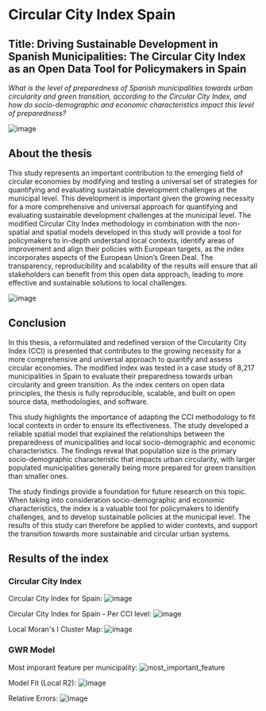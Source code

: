 # Circular City Index Spain
## Title: Driving Sustainable Development in Spanish Municipalities: The Circular City Index as an Open Data Tool for Policymakers in Spain

_What is the level of preparedness of Spanish municipalities towards urban circularity and green transition, according to the Circular City Index, and how do socio-demographic and economic characteristics impact this level of preparedness?_

![image](https://user-images.githubusercontent.com/94464752/229825139-412bd355-4bd7-414b-992d-7a1c4c33eb80.png)


## About the thesis

This study represents an important contribution to the emerging field of circular economies by modifying and testing a universal set of strategies for quantifying and evaluating sustainable development challenges at the municipal level. This development is important given the growing necessity for a more comprehensive and universal approach for quantifying and evaluating sustainable development challenges at the municipal level. The modified Circular City Index methodology in combination with the non-spatial and spatial models developed in this study will provide a tool for policymakers to in-depth understand local contexts, identify areas of improvement and align their policies with European targets, as the index incorporates aspects of the European Union’s Green Deal. The transparency, reproducibility and scalability of the results will ensure that all stakeholders can benefit from this open data approach, leading to more effective and sustainable solutions to local challenges. 

![image](https://user-images.githubusercontent.com/94464752/222642905-174f695b-26ca-4a77-b1ea-ebc7d6bbda57.png)

## Conclusion

In this thesis, a reformulated and redefined version of the Circularity City Index (CCI) is presented that contributes to the growing necessity for a more comprehensive and universal approach to quantify and assess circular economies. The modified index was tested in a case study of 8,217 municipalities in Spain to evaluate their preparedness towards urban circularity and green transition. As the index centers on open data principles, the thesis is fully reproducible, scalable, and built on open source data, methodologies, and software.

This study highlights the importance of adapting the CCI methodology to fit local contexts in order to ensure its effectiveness. The study developed a reliable spatial model that explained the relationships between the preparedness of municipalities and local socio-demographic and economic characteristics. The findings reveal that population size is the primary socio-demographic characteristic that impacts urban circularity, with larger populated municipalities generally being more prepared for green transition than smaller ones.

The study findings provide a foundation for future research on this topic. When taking into consideration socio-demographic and economic characteristics, the index is a valuable tool for policymakers to identify challenges, and to develop sustainable policies at the municipal level. The results of this study can therefore be applied to wider contexts, and support the transition towards more sustainable and circular urban systems.

## Results of the index
### Circular City Index
Circular City Index for Spain:
![image](https://user-images.githubusercontent.com/94464752/222678031-25084ab3-574c-4923-86f7-913d2d29921b.png)

Circular City Index for Spain - Per CCI level:
![image](https://user-images.githubusercontent.com/94464752/229825374-2d375fe1-2d7c-42de-a7cb-c240bc1bf6ae.png)

Local Moran's I Cluster Map:
![image](https://user-images.githubusercontent.com/94464752/222678350-a7d0ced4-8dbc-4412-bfa4-22ce96d6a552.png)

### GWR Model
Most imporant feature per municipality:
![most_important_feature](https://user-images.githubusercontent.com/94464752/229826445-935c29b9-49ee-485a-b9e8-3c9e0a17a3b2.png)

Model Fit (Local R2):
![image](https://user-images.githubusercontent.com/94464752/222678151-da459c88-93b3-480c-988f-4a0fa456ba67.png)

Relative Errors:
![image](https://user-images.githubusercontent.com/94464752/222678213-7413d395-cbd3-4b1f-9745-f2abbbb8f36a.png)
